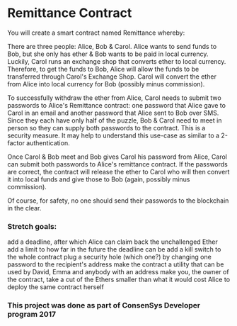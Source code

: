 # Remittance Contract 
You will create a smart contract named Remittance whereby:

There are three people: Alice, Bob & Carol.
Alice wants to send funds to Bob, but she only has ether & Bob wants to be paid in local currency.
Luckily, Carol runs an exchange shop that converts ether to local currency.
Therefore, to get the funds to Bob, Alice will allow the funds to be transferred through Carol's Exchange Shop. Carol will convert the ether from Alice into local currency for Bob (possibly minus commission).

To successfully withdraw the ether from Alice, Carol needs to submit two passwords to Alice's Remittance contract: one password that Alice gave to Carol in an email and another password that Alice sent to Bob over SMS. Since they each have only half of the puzzle, Bob & Carol need to meet in person so they can supply both passwords to the contract. This is a security measure. It may help to understand this use-case as similar to a 2-factor authentication.

Once Carol & Bob meet and Bob gives Carol his password from Alice, Carol can submit both passwords to Alice's remittance contract. If the passwords are correct, the contract will release the ether to Carol who will then convert it into local funds and give those to Bob (again, possibly minus commission).

Of course, for safety, no one should send their passwords to the blockchain in the clear.

### Stretch goals:

add a deadline, after which Alice can claim back the unchallenged Ether
add a limit to how far in the future the deadline can be
add a kill switch to the whole contract
plug a security hole (which one?) by changing one password to the recipient's address
make the contract a utility that can be used by David, Emma and anybody with an address
make you, the owner of the contract, take a cut of the Ethers smaller than what it would cost Alice to deploy the same contract herself

### This project was done as part of ConsenSys Developer program 2017
